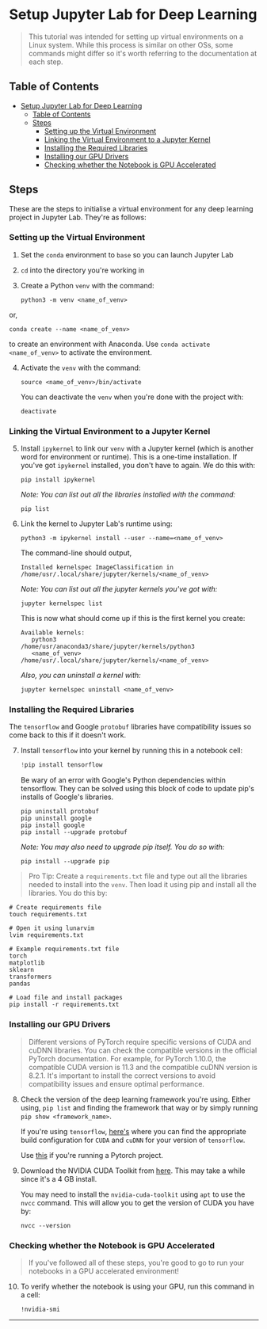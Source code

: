 # Setup Jupyter Lab for Deep Learning
> This tutorial was intended for setting up virtual environments on a Linux system. While this process is similar on other OSs, some commands might differ so it's worth referring to the documentation at each step.  

## Table of Contents
- [Setup Jupyter Lab for Deep Learning](#setup-jupyter-lab-for-deep-learning)
  - [Table of Contents](#table-of-contents)
  - [Steps](#steps)
    - [Setting up the Virtual Environment](#setting-up-the-virtual-environment)
    - [Linking the Virtual Environment to a Jupyter Kernel](#linking-the-virtual-environment-to-a-jupyter-kernel)
    - [Installing the Required Libraries](#installing-the-required-libraries)
    - [Installing our GPU Drivers](#installing-our-gpu-drivers)
    - [Checking whether the Notebook is GPU Accelerated](#checking-whether-the-notebook-is-gpu-accelerated)

## Steps
These are the steps to initialise a virtual environment for any deep learning project in Jupyter Lab. They're as follows:

### Setting up the Virtual Environment
1. Set the `conda` environment to `base` so you can launch Jupyter Lab

2. `cd` into the directory you're working in

3. Create a Python `venv` with the command:
   ```shell
   python3 -m venv <name_of_venv>
   ```

  or,
  ```shell
  conda create --name <name_of_venv>
  ```
  to create an environment with Anaconda. Use `conda activate <name_of_venv>` to activate the environment.

4. Activate the `venv` with the command:
   ```shell
   source <name_of_venv>/bin/activate
   ```

   You can deactivate the `venv` when you're done with the project with:
   ```shell
   deactivate
   ```

### Linking the Virtual Environment to a Jupyter Kernel
5. Install `ipykernel` to link our `venv` with a Jupyter kernel (which is another word for environment or runtime). This is a one-time installation. If you've got `ipykernel` installed, you don't have to again. We do this with:
   ```shell
   pip install ipykernel
   ```
   *Note: You can list out all the libraries installed with the command:*
   ```shell
   pip list
   ```

6. Link the kernel to Jupyter Lab's runtime using:
   ```shell
   python3 -m ipykernel install --user --name=<name_of_venv>
   ```

   The command-line should output,
   ```shell
   Installed kernelspec ImageClassification in /home/usr/.local/share/jupyter/kernels/<name_of_venv>
   ```

   *Note: You can list out all the jupyter kernels you've got with:*
   ```shell
   jupyter kernelspec list
   ```

   This is now what should come up if this is the first kernel you create:
   ```shell
   Available kernels:
      python3                /home/usr/anaconda3/share/jupyter/kernels/python3
      <name_of_venv>         /home/usr/.local/share/jupyter/kernels/<name_of_venv>
   ```

   *Also, you can uninstall a kernel with:*
   ```shell
   jupyter kernelspec uninstall <name_of_venv>
   ```

### Installing the Required Libraries
The `tensorflow` and Google `protobuf` libraries have compatibility issues so come back to this if it doesn't work.

7. Install `tensorflow` into your kernel by running this in a notebook cell:
   ```py
   !pip install tensorflow
   ```

   Be wary of an error with Google's Python dependencies within tensorflow. They can be solved using this block of code to update pip's installs of Google's libraries.
   ```shell
   pip uninstall protobuf
   pip uninstall google
   pip install google 
   pip install --upgrade protobuf
   ```

   *Note: You may also need to upgrade pip itself. You do so with:*
   ```shell
   pip install --upgrade pip
   ```

> Pro Tip: Create a `requirements.txt` file and type out all the libraries needed to install into the `venv`. Then load it using pip and install all the libraries. You do this by:
```shell
# Create requirements file
touch requirements.txt

# Open it using lunarvim
lvim requirements.txt

# Example requirements.txt file
torch
matplotlib
sklearn
transformers
pandas

# Load file and install packages
pip install -r requirements.txt
```

### Installing our GPU Drivers 
> Different versions of PyTorch require specific versions of CUDA and cuDNN libraries. You can check the compatible versions in the official PyTorch documentation. For example, for PyTorch 1.10.0, the compatible CUDA version is 11.3 and the compatible cuDNN version is 8.2.1. It's important to install the correct versions to avoid compatibility issues and ensure optimal performance.

8. Check the version of the deep learning framework you're using. Either using, `pip list` and finding the framework that way or by simply running `pip show <framework_name>`. 

   If you're using `tensorflow`, [here's](https://www.tensorflow.org/install/source#tested_build_configurations) where you can find the appropriate build configuration for `CUDA` and `cuDNN` for your version of `tensorflow`.

   Use [this](https://github.com/pytorch/pytorch#from-source) if you're running a Pytorch project.

9. Download the NVIDIA CUDA Toolkit from [here](https://developer.nvidia.com/cuda-toolkit). This may take a while since it's a 4 GB install.

   You may need to install the `nvidia-cuda-toolkit` using `apt` to use the `nvcc` command. This will allow you to get the version of CUDA you have by:
   ```shell
   nvcc --version
   ```
### Checking whether the Notebook is GPU Accelerated
> If you've followed all of these steps, you're good to go to run your notebooks in a GPU accelerated environment! 

10. To verify whether the notebook is using your GPU, run this command in a cell:
      ```shell
      !nvidia-smi
      ```

---
